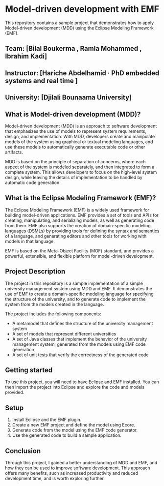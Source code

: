 # Model-driven development with EMF

This repository contains a sample project that demonstrates how to apply Model-driven development (MDD) using the Eclipse Modeling Framework (EMF).

## Team: [Bilal Boukerma , Ramla Mohammed , Ibrahim Kadi]

## Instructor: [Hariche Abdelhamid · PhD embedded systems and real time ]

## University: [Djilali Bounaama University]


## What is Model-driven development (MDD)?

Model-driven development (MDD) is an approach to software development that emphasizes the use of models to represent system requirements, design, and implementation. With MDD, developers create and manipulate models of the system using graphical or textual modeling languages, and use these models to automatically generate executable code or other artifacts.

MDD is based on the principle of separation of concerns, where each aspect of the system is modeled separately, and then integrated to form a complete system. This allows developers to focus on the high-level system design, while leaving the details of implementation to be handled by automatic code generation.

## What is the Eclipse Modeling Framework (EMF)?

The Eclipse Modeling Framework (EMF) is a widely used framework for building model-driven applications. EMF provides a set of tools and APIs for creating, manipulating, and serializing models, as well as generating code from them. EMF also supports the creation of domain-specific modeling languages (DSMLs) by providing tools for defining the syntax and semantics of a language, and generating editors and other tools for working with models in that language.

EMF is based on the Meta-Object Facility (MOF) standard, and provides a powerful, extensible, and flexible platform for model-driven development.

## Project Description

The project in this repository is a sample implementation of a simple university management system using MDD and EMF. It demonstrates the use of EMF to create a domain-specific modeling language for specifying the structure of the university, and to generate code to implement the system from the models created in the language.

The project includes the following components:

- A metamodel that defines the structure of the university management system
- A set of models that represent different universities
- A set of Java classes that implement the behavior of the university management system, generated from the models using EMF code generation
- A set of unit tests that verify the correctness of the generated code

## Getting started

To use this project, you will need to have Eclipse and EMF installed. You can then import the project into Eclipse and explore the code and models provided.


## Setup

1. Install Eclipse and the EMF plugin.
2. Create a new EMF project and define the model using Ecore.
3. Generate code from the model using the EMF code generator.
4. Use the generated code to build a sample application.


## Conclusion

Through this project, I gained a better understanding of MDD and EMF, and how they can be used to improve software development. This approach offers many benefits, such as increased productivity and reduced development time, and is worth exploring further.
